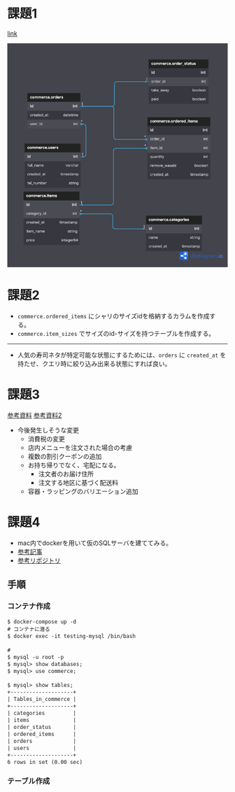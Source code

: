 # 課題1
[link](https://dbdiagram.io/d/63788278c9abfc611173cfd5)

![テーブル設計](img/pc_db-model1-lesson1.png)

# 課題2
* `commerce.ordered_items` にシャリのサイズidを格納するカラムを作成する。
* `commerce.item_sizes` でサイズのid-サイズを持つテーブルを作成する。

---
* 人気の寿司ネタが特定可能な状態にするためには、`orders` に `created_at` を持たせ、クエリ時に絞り込み出来る状態にすれば良い。

# 課題3
[参考資料](https://www.kurasushi.co.jp/takeout/)
[参考資料2](https://edokko.co.jp/mochikaeri2/index-mochikaeri2.html)

* 今後発生しそうな変更
  * 消費税の変更
  * 店内メニューを注文された場合の考慮
  * 複数の割引クーポンの追加
  * お持ち帰りでなく、宅配になる。
    * 注文者のお届け住所
    * 注文する地区に基づく配送料
  * 容器・ラッピングのバリエーション追加

# 課題4 
* mac内でdockerを用いて仮のSQLサーバを建ててみる。
* [参考記事](https://blog.interfamilia.co.jp/2022/07/06/MySQL-%E6%A4%9C%E8%A8%BC%E7%94%A8-Docker-%E7%92%B0%E5%A2%83%E3%82%92%E4%BD%BF%E3%81%A3%E3%81%A6-SQL-%E3%81%AE%E7%B7%B4%E7%BF%92%E3%82%92%E3%81%97%E3%82%88%E3%81%86/)
* [参考リポジトリ](https://github.com/interfamilia/testing-mysql-docker)

## 手順
### コンテナ作成
```
$ docker-compose up -d
# コンテナに潜る
$ docker exec -it testing-mysql /bin/bash

# 
$ mysql -u root -p
$ mysql> show databases;
$ mysql> use commerce;

$ mysql> show tables;
+--------------------+
| Tables_in_commerce |
+--------------------+
| categories         |
| items              |
| order_status       |
| ordered_items      |
| orders             |
| users              |
+--------------------+
6 rows in set (0.00 sec)
```
### テーブル作成